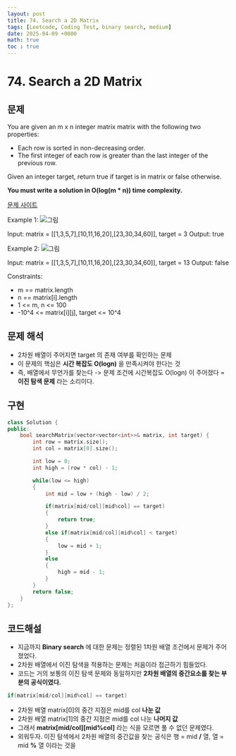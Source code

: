 ```yaml
---
layout: post
title: 74. Search a 2D Matrix
tags: [Leetcode, Coding Test, binary search, medium]
date: 2025-04-09 +0800
math: true
toc : true
---
```




# 74. Search a 2D Matrix



## 문제

You are given an m x n integer matrix matrix with the following two properties:

- Each row is sorted in non-decreasing order.
- The first integer of each row is greater than the last integer of the previous row.


Given an integer target, return true if target is in matrix or false otherwise.

**You must write a solution in O(log(m * n)) time complexity.**

[문제 사이트](https://leetcode.com/problems/search-a-2d-matrix/description/?envType=study-plan-v2&envId=top-interview-150) 

Example 1:
![그림](https://assets.leetcode.com/uploads/2020/10/05/mat.jpg)

Input: matrix = [[1,3,5,7],[10,11,16,20],[23,30,34,60]], target = 3
Output: true


Example 2:
![그림](https://assets.leetcode.com/uploads/2020/10/05/mat2.jpg)

Input: matrix = [[1,3,5,7],[10,11,16,20],[23,30,34,60]], target = 13
Output: false
 

Constraints:

- m == matrix.length
- n == matrix[i].length
- 1 <= m, n <= 100
- -10^4 <= matrix[i][j], target <= 10^4




## 문제 해석

- 2차원 배열이 주어지면 target 의 존재 여부를 확인하는 문제
- 이 문제의 핵심은 **시간 복잡도 O(logn)** 을 만족시켜야 한다는 것
- 즉, 배열에서 무언가를 찾는다 -> 문제 조건에 시간복잡도 O(logn) 이 주어졌다 = **이진 탐색 문제** 라는 소리이다.



## 구현

```cpp
class Solution {
public:
    bool searchMatrix(vector<vector<int>>& matrix, int target) {
        int row = matrix.size();
        int col = matrix[0].size();

        int low = 0;
        int high = (row * col) - 1;

        while(low <= high)
        {
            int mid = low + (high - low) / 2;

            if(matrix[mid/col][mid%col] == target)
            {
                return true;
            }
            else if(matrix[mid/col][mid%col] < target)
            {
                low = mid + 1;
            }
            else
            {
                high = mid - 1;
            }
        }
        return false;
    }
};
```



## 코드해설

- 지금까지 **Binary search** 에 대한 문제는 정렬된 1차원 배열 조건에서 문제가 주어졌었다.
- 2차원 배열에서 이진 탐색을 적용하는 문제는 처음이라 접근하기 힘들었다.
- 코드는 거의 보통의 이진 탐색 문제와 동일하지만 **2차원 배열의 중간요소를 찾는 부분의 공식이였다.**

```cpp
if(matrix[mid/col][mid%col] == target)
```

- 2차원 배열 matrix[0]의 중간 지점은 mid를 col **나눈 값**
- 2차원 배열 matrix[1]의 중간 지점은 mid를 col 나눈 **나머지 값**
- 그래서 **matrix[mid/col][mid%col]** 라는 식을 모르면 풀 수 없던 문제였다.
- 외워두자. 이진 탐색에서 2차원 배열의 중간값을 찾는 공식은 행 = mid **/** 열, 열 = mid **%** 열 이라는 것을
